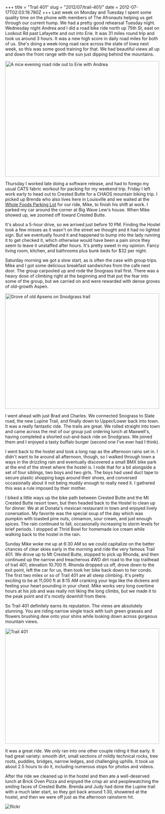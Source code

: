 +++
title = "Trail 401"
slug = "2012/07/trail-401/"
date = 2012-07-17T02:03:19.780Z
+++
Last week on Monday and Tuesday I spent some quality time on the phone with members of The Afronauts helping us get through our current hump. We had a pretty good rehearsal Tuesday night. Wednesday night Andrea and I did a road bike ride north up 75th St, east on Lookout Rd past Lafayette and out into Erie. It was 31 miles round trip and took us around 3 hours. It was a new high score in daily road miles for both of us. She's doing a week-long road race across the state of Iowa next week, so this was some good training for that. We had beautiful views all up and down the front range with the sun just dipping behind the mountains.

<a href="http://www.flickr.com/photos/88096431@N00/7553445830/" title="A nice evening road ride out to Erie with Andrea by Peter Lyons, on Flickr"><img src="http://farm8.staticflickr.com/7106/7553445830_181c10ddba.jpg" width="500" height="375" alt="A nice evening road ride out to Erie with Andrea"></a>

Thursday I worked late doing a software release, and had to forego my usual CATS fabric workout for packing for my weekend trip.
 Friday I left work early to head out to Crested Butte for a CHAOS mountain biking trip. I picked up Brenda who also lives here in Louisville and we waited at the <a href="https://www.youtube.com/watch?v=2UFc1pr2yUU">Whole Foods Parking Lot</a> for our ride, Mike, to finish his shift at work. I parked my car around the corner at Big Wave Lew's house. When Mike showed up, we zoomed off toward Crested Butte.

 It's about a 5-hour drive, so we arrived just before 10 PM. Finding the Hostel took a few misses as it wasn't on the street we thought and it had no lighted sign. But we eventually found it and happened to bump into the lady running it to get checked it, which otherwise would have been a pain since they seem to leave it unstaffed after hours. It's pretty sweet in my opinion. Fancy living room, kitchen, and bathrooms plus bunk beds for $32 per night.

 Saturday morning we got a slow start, as is often the case with group trips. Mike and I got some delicious breakfast sandwiches from the cafe next door. The group carpooled up and rode the Snograss trail first. There was a heavy dose of climbing right at the beginning and that put the fear into some of the group, but we carried on and were rewarded with dense groves of old-growth Aspen.

 <a href="http://www.flickr.com/photos/88096431@N00/7572153780/" title="Grove of old Apsens on Snodgrass trail by Peter Lyons, on Flickr"><img src="http://farm8.staticflickr.com/7121/7572153780_a89c4c62c8.jpg" width="500" height="375" alt="Grove of old Apsens on Snodgrass trail"></a>

 I went ahead with just Brad and Charles. We connected Snograss to Slate road, the new Lupine Trail, and finally down to Upper/Lower back into town. It was a really fantastic ride. The trails are great. We rolled straight into town and came across the rest of our group just ordering lunch at Maxwell's, having completed a shorted out-and-back ride on Snodgrass. We joined them and I enjoyed a tasty buffalo burger (second one I've ever had I think).

 I went back to the hostel and took a long nap as the afternoon rains set in. I didn't want to lie around all afternoon, though, so I walked through town a ways in the drizzling rain and eventually discovered a small BMX bike park at the end of the street where the hostel is. I rode that for a bit alongside a set of four siblings, two boys and two girls. The boys had used duct tape to secure plastic shopping bags around their shoes, and conversed occasionally about it not being muddy enough to really need it. I gathered this was a rule imposed by their mother.

 I biked a little ways up the bike path between Crested Butte and the Mt Crested Butte resort town, but then headed back to the Hostel to clean up for dinner. We at at Donata's mexican restaurant in town and enjoyed lively conersation. My favorite was the special soup of the day which was pumpkin with toasted pine nuts, cinnamon, sour cream, and just enough spices. The rain continued to fall, occasionally increasing to storm levels for brief periods. I stopped at Thrid Bowl for homemade ice cream while walking back to the hostel in the rain.

 Sunday Mike woke me up at 6:30 AM so we could capitalize on the better chances of clear skies early in the morning and ride the very famous Trail 401. We drove up to Mt Crested Butte, stopped to pick up Rhonda, and then continued up the narrow and treacherous 4WD dirt road to the top trailhead of trail 401, elevation 10.700 ft. Rhonda dropped us off, drove down to the exit point, left the car for us, then took her bike back down to her condo. The first two miles or so of Trail 401 are all steep climbing. It's pretty exciting to be at 11,000 ft at 8:15 AM cranking your legs like the dickens and feeling your heart pounding in your chest. Mike works very long overtime hours at his job and was really not liking the long climbs, but we made it to the peak point and it's mostly downhill from there.

So Trail 401 definitely earns its reputation. The views are absolutely stunning. You are riding narrow single track with lush green grasses and flowers brushing dew onto your shins while looking down across gorgeous mountain views.

<a href="http://www.flickr.com/photos/88096431@N00/7579717690/" title="Trail 401 by Peter Lyons, on Flickr"><img src="http://farm9.staticflickr.com/8011/7579717690_9a6de552dd.jpg" width="500" height="375" alt="Trail 401"></a>

It was a great ride. We only ran into one other couple riding it that early. It had great variety: smooth dirt, small sections of mildly technical rocks, tree roots, puddles, bridges, narrow ledges, and challenging uphills. It took us about 2.5 hours to do it, including numerous stops for photos and videos.

After the ride we cleaned up in the hostel and then ate a well-deserved lunch at Brick Oven Pizza and enjoyed the crisp air and peoplewatching the smiling faces of Crested Butte. Brenda and Judy had done the Lupine trail with a much later start, so they got back around 1:30, showered at the hostel, and then we were off just as the afternoon rainstorm hit.

![flickr](https://www.flickr.com/photos/88096431@N00/sets/72157630596436264/)
